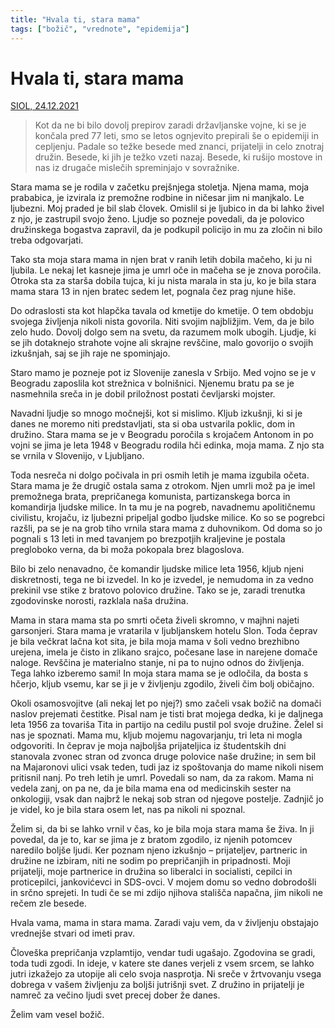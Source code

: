```yaml
---
title: "Hvala ti, stara mama"
tags: ["božič", "vrednote", "epidemija"]
---
```


# Hvala ti, stara mama

[SIOL, 24.12.2021](https://siol.net/siol-plus/kolumne/tomaz-stih-represivna-toleranca-566961)

> Kot da ne bi bilo dovolj prepirov zaradi državljanske vojne, ki se je končala pred 77 leti, smo se letos ognjevito prepirali še o epidemiji in cepljenju. Padale so težke besede med znanci, prijatelji in celo znotraj družin. Besede, ki jih je težko vzeti nazaj. Besede, ki rušijo mostove in nas iz drugače mislečih spreminjajo v sovražnike.

Stara mama se je rodila v začetku prejšnjega stoletja. Njena mama, moja prababica, je izvirala iz premožne rodbine in ničesar jim ni manjkalo. Le ljubezni. Moj praded je bil slab človek. Omislil si je ljubico in da bi lahko živel z njo, je zastrupil svojo ženo. Ljudje so pozneje povedali, da je polovico družinskega bogastva zapravil, da je podkupil policijo in mu za zločin ni bilo treba odgovarjati.

Tako sta moja stara mama in njen brat v ranih letih dobila mačeho, ki ju ni ljubila. Le nekaj let kasneje jima je umrl oče in mačeha se je znova poročila. Otroka sta za starša dobila tujca, ki ju nista marala in sta ju, ko je bila stara mama stara 13 in njen bratec sedem let, pognala čez prag njune hiše.

Do odraslosti sta kot hlapčka tavala od kmetije do kmetije. O tem obdobju svojega življenja nikoli nista govorila. Niti svojim najbližjim. Vem, da je bilo zelo hudo. Dovolj dolgo sem na svetu, da razumem molk ubogih. Ljudje, ki se jih dotaknejo strahote vojne ali skrajne revščine, malo govorijo o svojih izkušnjah, saj se jih raje ne spominjajo.

Staro mamo je pozneje pot iz Slovenije zanesla v Srbijo. Med vojno se je v Beogradu zaposlila kot strežnica v bolnišnici. Njenemu bratu pa se je nasmehnila sreča in je dobil priložnost postati čevljarski mojster.

Navadni ljudje so mnogo močnejši, kot si mislimo. Kljub izkušnji, ki si je danes ne moremo niti predstavljati, sta si oba ustvarila poklic, dom in družino. Stara mama se je v Beogradu poročila s krojačem Antonom in po vojni se jima je leta 1948 v Beogradu rodila hči edinka, moja mama. Z njo sta se vrnila v Slovenijo, v Ljubljano.

Toda nesreča ni dolgo počivala in pri osmih letih je mama izgubila očeta. Stara mama je že drugič ostala sama z otrokom. Njen umrli mož pa je imel premožnega brata, prepričanega komunista, partizanskega borca in komandirja ljudske milice. In ta mu je na pogreb, navadnemu apolitičnemu civilistu, krojaču, iz ljubezni pripeljal godbo ljudske milice. Ko so se pogrebci razšli, pa se je na grob tiho vrnila stara mama z duhovnikom. Od doma so jo pognali s 13 leti in med tavanjem po brezpotjih kraljevine je postala pregloboko verna, da bi moža pokopala brez blagoslova.

Bilo bi zelo nenavadno, če komandir ljudske milice leta 1956, kljub njeni diskretnosti, tega ne bi izvedel. In ko je izvedel, je nemudoma in za vedno prekinil vse stike z bratovo polovico družine. Tako se je, zaradi trenutka zgodovinske norosti, razklala naša družina.

Mama in stara mama sta po smrti očeta živeli skromno, v majhni najeti garsonjeri. Stara mama je vratarila v ljubljanskem hotelu Slon. Toda čeprav je bila večkrat lačna kot sita, je bila moja mama v šoli vedno brezhibno urejena, imela je čisto in zlikano srajco, počesane lase in narejene domače naloge. Revščina je materialno stanje, ni pa to nujno odnos do življenja. Tega lahko izberemo sami! In moja stara mama se je odločila, da bosta s hčerjo, kljub vsemu, kar se ji je v življenju zgodilo, živeli čim bolj običajno.

Okoli osamosvojitve (ali nekaj let po njej?) smo začeli vsak božič na domači naslov prejemati čestitke. Pisal nam je tisti brat mojega dedka, ki je daljnega leta 1956 za tovariša Tita in partijo na cedilu pustil pol svoje družine. Želel si nas je spoznati. Mama mu, kljub mojemu nagovarjanju, tri leta ni mogla odgovoriti. In čeprav je moja najboljša prijateljica iz študentskih dni stanovala zvonec stran od zvonca druge polovice naše družine; in sem bil na Majaronovi ulici vsak teden, tudi jaz iz spoštovanja do mame nikoli nisem pritisnil nanj. Po treh letih je umrl. Povedali so nam, da za rakom. Mama ni vedela zanj, on pa ne, da je bila mama ena od medicinskih sester na onkologiji, vsak dan najbrž le nekaj sob stran od njegove postelje. Zadnjič jo je videl, ko je bila stara osem let, nas pa nikoli ni spoznal.

Želim si, da bi se lahko vrnil v čas, ko je bila moja stara mama še živa. In ji povedal, da je to, kar se jima je z bratom zgodilo, iz njenih potomcev naredilo boljše ljudi. Ker poznam njeno izkušnjo – prijateljev, partneric in družine ne izbiram, niti ne sodim po prepričanjih in pripadnosti. Moji prijatelji, moje partnerice in družina so liberalci in socialisti, cepilci in proticepilci, jankovićevci in SDS-ovci. V mojem domu so vedno dobrodošli in srčno sprejeti. In tudi če se mi zdijo njihova stališča napačna, jim nikoli ne rečem zle besede.

Hvala vama, mama in stara mama. Zaradi vaju vem, da v življenju obstajajo vrednejše stvari od imeti prav.

Človeška prepričanja vzplamtijo, vendar tudi ugašajo. Zgodovina se gradi, toda tudi zgodi. In ideje, v katere ste danes verjeli z vsem srcem, se lahko jutri izkažejo za utopije ali celo svoja nasprotja. Ni sreče v žrtvovanju vsega dobrega v vašem življenju za boljši jutrišnji svet. Z družino in prijatelji je namreč za večino ljudi svet precej dober že danes.

Želim vam vesel božič.